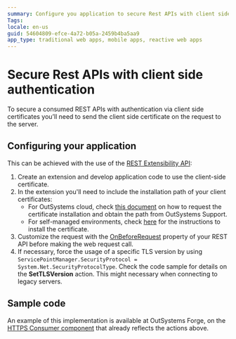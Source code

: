 ```yaml
---
summary: Configure you application to secure Rest APIs with client side certificates authentication
Tags: 
locale: en-us
guid: 54604809-efce-4a72-b05a-2459b4ba5aa9
app_type: traditional web apps, mobile apps, reactive web apps
---
```


# Secure Rest APIs with client side authentication

To secure a consumed REST APIs with authentication via client side certificates you’ll need to send the client side certificate on the request to the server.
 
## Configuring your application

This can be achieved with the use of the [REST Extensibility API](https://success.outsystems.com/Documentation/11/Reference/OutSystems_APIs/REST_Extensibility_API):

1. Create an extension and develop application code to use the client-side certificate.
1. In the extension you'll need to include the installation path of your client certificates:
    * For OutSystems cloud, check [this document](https://success.outsystems.com/Support/Enterprise_Customers/Maintenance_and_Operations/Requesting_to_install_client-side_certificates_on_OutSystems_PaaS) on how to request the certificate installation and obtain the path from OutSystems Support.
    * For self-managed environments, check [here](https://success.outsystems.com/Support/Enterprise_Customers/Maintenance_and_Operations/Installing_client_side_certificates_on_on-premises_environments) for the instructions to install the certificate.
1. Customize the request with the [OnBeforeRequest](https://success.outsystems.com/Documentation/11/Extensibility_and_Integration/REST/Consume_REST_APIs/Advanced_Customizations) property of your REST API before making the web request call. 
1. If necessary, force the usage of a specific TLS version by using `ServicePointManager.SecurityProtocol = System.Net.SecurityProtocolType`. Check the code sample for details on the **SetTLSVersion** action. This might necessary when connecting to legacy servers.


## Sample code

An example of this implementation is available at OutSystems Forge, on the [HTTPS Consumer component](https://www.outsystems.com/forge/component-overview/3591/https-consumer) that already reflects the actions above.



